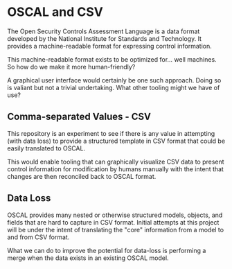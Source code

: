 # OSCAL and CSV

The Open Security Controls Assessment Language is a data format developed by the National Institute for Standards and Technology. It provides a machine-readable format for expressing control information. 

This machine-readable format exists to be optimized for... well machines. So how do we make it more human-friendly?

A graphical user interface would certainly be one such approach. Doing so is valiant but not a trivial undertaking. What other tooling might we have of use?

## Comma-separated Values - CSV

This repository is an experiment to see if there is any value in attempting (with data loss) to provide a structured template in CSV format that could be easily translated to OSCAL. 

This would enable tooling that can graphically visualize CSV data to present control information for modification by humans manually with the intent that changes are then reconciled back to OSCAL format. 

## Data Loss

OSCAL provides many nested or otherwise structured models, objects, and fields that are hard to capture in CSV format. Initial attempts at this project will be under the intent of translating the "core" information from a model to and from CSV format. 

What we can do to improve the potential for data-loss is performing a merge when the data exists in an existing OSCAL model. 
